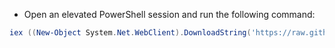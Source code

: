 - Open an elevated PowerShell session and run the following command:

```powershell
iex ((New-Object System.Net.WebClient).DownloadString('https://raw.githubusercontent.com/alabsi91/win-tools-go/main/downloadInstaller.ps1'))
```
